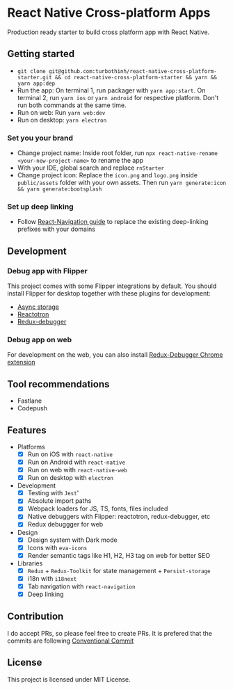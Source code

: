 # React Native Cross-platform Apps
Production ready starter to build cross platform app with React Native.


## Getting started
- `git clone git@github.com:turbothinh/react-native-cross-platform-starter.git && cd react-native-cross-platform-starter && yarn && yarn app:dep`
- Run the app: On terminal 1, run packager with `yarn app:start`. On terminal 2, run `yarn ios` or `yarn android` for respective platform. Don't run both commands at the same time.
- Run on web: Run `yarn web:dev`
- Run on desktop: `yarn electron`

### Set you your brand
- Change project name: Inside root folder, run `npx react-native-rename <your-new-project-name>` to rename the app
- With your IDE, global search and replace `rnStarter`
- Change project icon: Replace the `icon.png` and `logo.png` inside `public/assets` folder with your own assets. Then run `yarn generate:icon && yarn generate:bootsplash`

### Set up deep linking
- Follow [React-Navigation guide](https://reactnavigation.org/docs/deep-linking#set-up-with-bare-react-native-projects) to replace the existing deep-linking prefixes with your domains

## Development
### Debug app with Flipper
This project comes with some Flipper integrations by default. You should install Flipper for desktop together with these plugins for development:
- [Async storage](https://github.com/Fausto95/rn-async-storage-flipper)
- [Reactotron](https://www.npmjs.com/package/flipper-plugin-reactotron)
- [Redux-debugger](flipper-plugin-redux-debugger)

### Debug app on web
For development on the web, you can also install [Redux-Debugger Chrome extension](https://chrome.google.com/webstore/detail/redux-devtools/lmhkpmbekcpmknklioeibfkpmmfibljd)

## Tool recommendations
- Fastlane
- Codepush

## Features
- Platforms
  - [x] Run on iOS with `react-native`
  - [x] Run on Android  with `react-native`
  - [x] Run on web with `react-native-web`
  - [x] Run on desktop with `electron`
- Development
  - [x] Testing with `Jest`'
  - [x] Absolute import paths
  - [x] Webpack loaders for JS, TS, fonts, files included
  - [x] Native debuggers with Flipper: reactotron, redux-debugger, etc
  - [x] Redux debuggger for web
- Design
  - [x] Design system with Dark mode
  - [x] Icons with `eva-icons`
  - [x] Render semantic tags like H1, H2, H3 tag on web for better SEO
- Libraries
  - [x] `Redux` + `Redux-Toolkit` for state management + `Persist-storage`
  - [x] i18n with `i18next`
  - [x] Tab navigation with `react-navigation`
  - [x] Deep linking

## Contribution
I do accept PRs, so please feel free to create PRs. It is prefered that the commits are following [Conventional Commit](https://www.conventionalcommits.org/en/v1.0.0/#summary)

## License
This project is licensed under MIT License.
